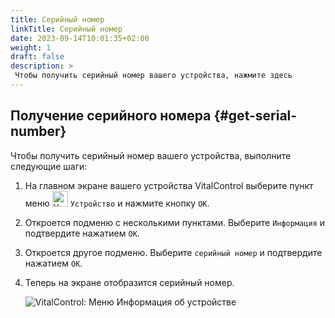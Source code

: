 ```yaml
---
title: Серийный номер
linkTitle: Серийный номер
date: 2023-09-14T10:01:35+02:00
weight: 1
draft: false
description: >
 Чтобы получить серийный номер вашего устройства, нажмите здесь
---
```

## Получение серийного номера {#get-serial-number}

Чтобы получить серийный номер вашего устройства, выполните следующие шаги:

1. На главном экране вашего устройства VitalControl выберите пункт меню <img src="/icons/device.svg" width="25" align="bottom" alt="Устройство" />  `Устройство` и нажмите кнопку `OK`.

2. Откроется подменю с несколькими пунктами. Выберите `Информация` и подтвердите нажатием `OK`.

3. Откроется другое подменю. Выберите `серийный номер` и подтвердите нажатием `OK`.

4. Теперь на экране отобразится серийный номер.

   ![VitalControl: Меню Информация об устройстве](../images/serialnumber.png "Получение серийного номера")
